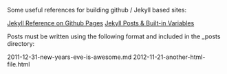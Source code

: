 Some useful references for building github / Jekyll based sites:

[Jekyll Reference on Github Pages](https://jekyllrb.com/docs/github-pages/)
[Jekyll Posts & Built-in Variables](https://jekyllrb.com/docs/posts/)


Posts must be written using the following format and included in the _posts directory:

2011-12-31-new-years-eve-is-awesome.md
2012-11-21-another-html-file.html

